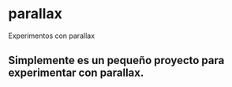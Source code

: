 # parallax
Experimentos con parallax

## Simplemente es un pequeño proyecto para experimentar con parallax.